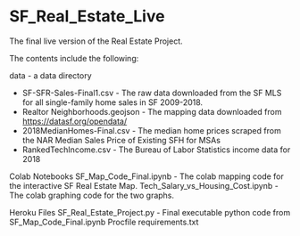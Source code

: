 # SF_Real_Estate_Live
The final live version of the Real Estate Project.

The contents include the following:

data - a data directory
- SF-SFR-Sales-Final1.csv - The raw data downloaded from the SF MLS for all single-family home sales in SF 2009-2018.
- Realtor Neighborhoods.geojson - The mapping data downloaded from https://datasf.org/opendata/
- 2018MedianHomes-Final.csv - The median home prices scraped from the NAR Median Sales Price of Existing SFH for MSAs
- RankedTechIncome.csv - The Bureau of Labor Statistics income data for 2018

Colab Notebooks
SF_Map_Code_Final.ipynb - The colab mapping code for the interactive SF Real Estate Map.
Tech_Salary_vs_Housing_Cost.ipynb - The colab graphing code for the two graphs.

Heroku Files
SF_Real_Estate_Project.py - Final executable python code from SF_Map_Code_Final.ipynb
Procfile
requirements.txt
